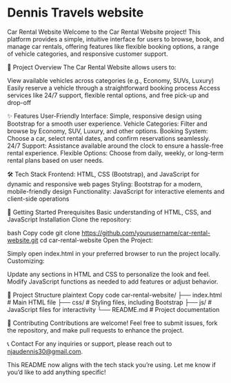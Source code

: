 # Dennis Travels website
Car Rental Website
Welcome to the Car Rental Website project! This platform provides a simple, intuitive interface for users to browse, book, and manage car rentals, offering features like flexible booking options, a range of vehicle categories, and responsive customer support.

🚗 Project Overview
The Car Rental Website allows users to:

View available vehicles across categories (e.g., Economy, SUVs, Luxury)
Easily reserve a vehicle through a straightforward booking process
Access services like 24/7 support, flexible rental options, and free pick-up and drop-off

✨ Features
User-Friendly Interface: Simple, responsive design using Bootstrap for a smooth user experience.
Vehicle Categories: Filter and browse by Economy, SUV, Luxury, and other options.
Booking System: Choose a car, select rental dates, and confirm reservations seamlessly.
24/7 Support: Assistance available around the clock to ensure a hassle-free rental experience.
Flexible Options: Choose from daily, weekly, or long-term rental plans based on user needs.

🛠️ Tech Stack
Frontend: HTML, CSS (Bootstrap), and JavaScript for dynamic and responsive web pages
Styling: Bootstrap for a modern, mobile-friendly design
Functionality: JavaScript for interactive elements and client-side operations

🚀 Getting Started
Prerequisites
Basic understanding of HTML, CSS, and JavaScript
Installation
Clone the repository:

bash
Copy code
git clone https://github.com/yourusername/car-rental-website.git
cd car-rental-website
Open the Project:

Simply open index.html in your preferred browser to run the project locally.
Customizing:

Update any sections in HTML and CSS to personalize the look and feel.
Modify JavaScript functions as needed to add features or adjust behavior.

📂 Project Structure
plaintext
Copy code
car-rental-website/
├── index.html          # Main HTML file
├── css/                # Styling files, including Bootstrap
├── js/                 # JavaScript files for interactivity
└── README.md           # Project documentation

🤝 Contributing
Contributions are welcome! Feel free to submit issues, fork the repository, and make pull requests to enhance the project.

📞 Contact
For any inquiries or support, please reach out to njaudennis30@gmail.com.

This README now aligns with the tech stack you’re using. Let me know if you’d like to add anything specific!
